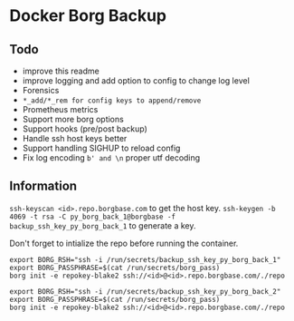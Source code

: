 # Docker Borg Backup

## Todo

* improve this readme
* improve logging and add option to config to change log level
* Forensics
* `*_add/*_rem for config keys to append/remove`
* Prometheus metrics
* Support more borg options
* Support hooks (pre/post backup)
* Handle ssh host keys better
* Support handling SIGHUP to reload config
* Fix log encoding `b' and \n` proper utf decoding

## Information

`ssh-keyscan <id>.repo.borgbase.com` to get the host key.
`ssh-keygen -b 4069 -t rsa -C py_borg_back_1@borgbase -f backup_ssh_key_py_borg_back_1` to generate a key.

Don't forget to intialize the repo before running the container.

```
export BORG_RSH="ssh -i /run/secrets/backup_ssh_key_py_borg_back_1"
export BORG_PASSPHRASE=$(cat /run/secrets/borg_pass)
borg init -e repokey-blake2 ssh://<id>@<id>.repo.borgbase.com/./repo
```

```
export BORG_RSH="ssh -i /run/secrets/backup_ssh_key_py_borg_back_2"
export BORG_PASSPHRASE=$(cat /run/secrets/borg_pass)
borg init -e repokey-blake2 ssh://<id>@<id>.repo.borgbase.com/./repo
```

